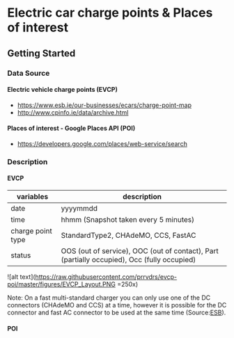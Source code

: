 # Electric car charge points & Places of interest

## Getting Started

### Data Source

#### Electric vehicle charge points (EVCP)
* https://www.esb.ie/our-businesses/ecars/charge-point-map
* http://www.cpinfo.ie/data/archive.html

#### Places of interest - Google Places API (POI)
* https://developers.google.com/places/web-service/search

### Description

#### EVCP

| variables         | description                                                                                 |
|-------------------|---------------------------------------------------------------------------------------------|
| date              | yyyymmdd                                                                                    |
| time              | hhmm (Snapshot taken every 5 minutes)                                                       |
| charge point type | StandardType2, CHAdeMO, CCS, FastAC                                                         |
| status            | OOS (out of service), OOC (out of contact), Part (partially occupied), Occ (fully occupied) |


![alt text](https://raw.githubusercontent.com/prrvdrs/evcp-poi/master/figures/EVCP_Layout.PNG =250x)

Note: On a fast multi-standard charger you can only use one of the DC connectors (CHAdeMO and CCS) at a time, however it is possible for the DC connector and fast AC connector to be used at the same time (Source:[ESB](https://www.esb.ie/our-businesses/ecars/how-to-charge-your-ecar)).


#### POI

